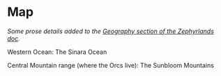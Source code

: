 # Map

*Some prose details added to the [Geography section of the Zephyrlands doc](zephyrlands.md#Geography).*

Western Ocean:  The Sinara Ocean

Central Mountain range (where the Orcs live): The Sunbloom Mountains
